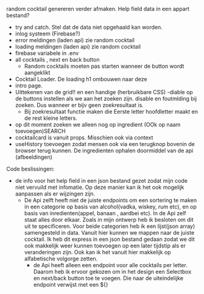 
random cocktail genereren verder afmaken. 
Help field data in een appart bestand?

- try and catch. Stel dat de data niet opgehaald kan worden. 
- inlog systeem (Firebase?)
- error meldingen (laden api) zie random cocktail
- loading meldingen (laden api) zie random cocktail
- firebase variabele in .env
- all cocktails , next en back button 
  - Random cocktails moeten pas starten wanneer de button wordt aangeklikt
- Cocktail Loader. De loading h1 ombouwen naar deze
- intro page. 
- Uittekenen van de grid!! en een handige (herbruikbare CSS)
-diable op de buttons instellen als we aan het zoeken zijn.
  disable en foutmlding bij zoeken. Dus wanneer er bijv geen zoekresultaat is.
  - Bij zoekresultaat functie maken die Eerste letter hoofdletter maakt en de rest kleine letters.
- op dit moment zoeken we alleen nog op ingredient (OOk op naam toevoegen)SEARCH
- cocktailcard is vanuit props. Misschien ook via context
- useHistory toevoegen zodat mensen ook via een terugknop bovenin de browser terug kunnen.
De ingredienten ophalen doormiddel van de api (afbeeldingen)

Code beslissingen:
- de info voor het help field in een json bestand gezet zodat mijn code niet vervuild met infomatie. 
Op deze manier kan ik het ook mogelijk aanpassen als er wijzingen zijn.
  - De Api zelft heeft niet de juiste endpoints om een sortering te maken in een categorie op basis van alcohol(vadka, wiskey, rum etc), en op basis van inredienten(appel, banaan , aardbei etc). In de Api zelf staat alles door elkaar. 
    Zoals in mijn ontwerp heb ik besloten om dit uit te specificeren. Voor beide categorien heb ik een lijst(json array) samengesteld in data. Vanuit hier kunnen we mappen naar de juiste cocktail. Ik heb dit express in een json bestand gedaan zodat we dit ook makkelijk weer kunnen toevoegen op een later tijdstip als er veranderingen zijn. 
    Ook kan ik het vanuit hier makkelijk op alfabetische volgorge zetten.
    - de Api heeft alleen een endpoint voor alle cocktails per letter. Daarom heb ik ervoor gekozen om in het design een Selectbox en next/back button toe te voegen. 
    Die naar de uiteindelijke endpoint verwijst met een ${}
      